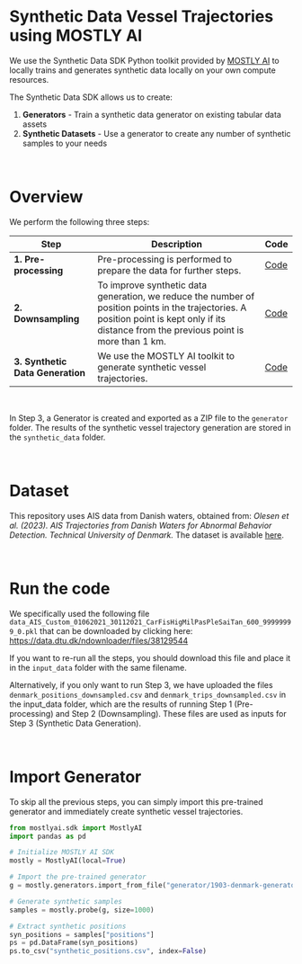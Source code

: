 # Synthetic Data Vessel Trajectories using MOSTLY AI

We use the Synthetic Data SDK Python toolkit provided by [MOSTLY AI](https://github.com/mostly-ai/mostlyai) to locally trains and generates synthetic data locally on your own compute resources.

The Synthetic Data SDK allows us to create:

1. **Generators** - Train a synthetic data generator on existing tabular data assets
2. **Synthetic Datasets** - Use a generator to create any number of synthetic samples to your needs

<br />

# Overview

We perform the following three steps:

| Step                     | Description                                                                                              | Code |
|--------------------------|----------------------------------------------------------------------------------------------------------|--------------|
| **1. Pre-processing**       | Pre-processing is performed to prepare the data for further steps.                                      | [Code](https://github.com/nina-verbeeke-tue/mostlyai-synthetic-vessel-trajectories/blob/main/notebooks/1_pre_process.ipynb) |
| **2. Downsampling**         | To improve synthetic data generation, we reduce the number of position points in the trajectories. A position point is kept only if its distance from the previous point is more than 1 km. | [Code](https://github.com/nina-verbeeke-tue/mostlyai-synthetic-vessel-trajectories/blob/main/notebooks/2_downsampling.ipynb) |
| **3. Synthetic Data Generation** | We use the MOSTLY AI toolkit to generate synthetic vessel trajectories.                         | [Code](https://github.com/nina-verbeeke-tue/mostlyai-synthetic-vessel-trajectories/blob/main/notebooks/3_mostly_ai.ipynb) |

<br />

In Step 3, a Generator is created and exported as a ZIP file to the `generator` folder. 
The results of the synthetic vessel trajectory generation are stored in the `synthetic_data` folder.

<br />

# Dataset

This repository uses AIS data from Danish waters, obtained from:  _Olesen et al. (2023). AIS Trajectories from Danish Waters for Abnormal Behavior Detection. Technical University of Denmark._  The dataset is available [here](https://data.dtu.dk/collections/AIS_Trajectories_from_Danish_Waters_for_Abnormal_Behavior_Detection/6287841).

<br />

# Run the code
We specifically used the following file `data_AIS_Custom_01062021_30112021_CarFisHigMilPasPleSaiTan_600_99999999_0.pkl` that can be downloaded by clicking here: https://data.dtu.dk/ndownloader/files/38129544

If you want to re-run all the steps, you should download this file and place it in the `input_data` folder with the same filename.

Alternatively, if you only want to run Step 3, we have uploaded the files `denmark_positions_downsampled.csv` and `denmark_trips_downsampled.csv` in the input_data folder, which are the results of running Step 1 (Pre-processing) and Step 2 (Downsampling). These files are used as inputs for Step 3 (Synthetic Data Generation).

<br />

# Import Generator

To skip all the previous steps, you can simply import this pre-trained generator and immediately create synthetic vessel trajectories.


```python
from mostlyai.sdk import MostlyAI
import pandas as pd 

# Initialize MOSTLY AI SDK
mostly = MostlyAI(local=True)

# Import the pre-trained generator
g = mostly.generators.import_from_file("generator/1903-denmark-generator.zip")

# Generate synthetic samples
samples = mostly.probe(g, size=1000)

# Extract synthetic positions
syn_positions = samples["positions"]
ps = pd.DataFrame(syn_positions)
ps.to_csv("synthetic_positions.csv", index=False)
```